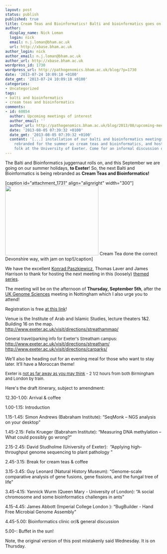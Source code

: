 ```yaml
---
layout: post
status: publish
published: true
title: Cream Teas and Bioinformatics! Balti and bioinformatics goes on its holidays!
author:
  display_name: Nick Loman
  login: nick
  email: n.j.loman@bham.ac.uk
  url: http://xbase.bham.ac.uk
author_login: nick
author_email: n.j.loman@bham.ac.uk
author_url: http://xbase.bham.ac.uk
wordpress_id: 1730
wordpress_url: http://pathogenomics.bham.ac.uk/blog/?p=1730
date: '2013-07-24 10:09:18 +0100'
date_gmt: '2013-07-24 10:09:18 +0100'
categories:
- Uncategorized
tags:
- balti and bioinformatics
- cream teas and bioinformatics
comments:
- id: 60054
  author: Upcoming meetings of interest
  author_email: ''
  author_url: http://pathogenomics.bham.ac.uk/blog/2013/08/upcoming-meetings-of-interest/
  date: '2013-08-05 07:39:32 +0100'
  date_gmt: '2013-08-05 07:39:32 +0100'
  content: '[...] installation of our balti and bioinformatics meetings, this time
    rebranded for the summer as cream teas and bioinformatics, and hosted by the good
    folk at the University of Exeter. Come for an informal discussion of the [...]'
---
```

<p>The Balti and Bioinformatics juggernaut rolls on, and this September we are going on our summer holidays, <strong>to Exeter</strong>! So, the next Balti and Bioinformatics is being rebranded as <strong>Cream Teas and Bioinformatics! </strong></p>
<p>[caption id="attachment_1731" align="alignright" width="300"]<a href="http://pathogenomics.bham.ac.uk/blog/wp-content/uploads/creamtea.jpeg"><img class="size-medium wp-image-1731" title="creamtea" src="http://pathogenomics.bham.ac.uk/blog/wp-content/uploads/creamtea-300x224.jpeg" alt="" width="300" height="224" /></a> Cream Tea done the correct Devonshire way, with jam on top![/caption]</p>
<p>We have the excellent <a href="http://biosciences.exeter.ac.uk/staff/index.php?web_id=konrad_paszkiewicz">Konrad Paszkiewicz</a>, Thomas Laver and James Harrison to thank for hosting the next meeting in this (loosely) <a href="http://pathogenomics.bham.ac.uk/blog/tag/balti-and-bioinformatics/">themed series</a>.</p>
<p>The meeting will be on the afternoon of <strong>Thursday, September 5th</strong>, after the <a href="http://www.nottingham.ac.uk/deepseq/events.aspx">UK Genome Sciences</a> meeting in Nottingham which I also urge you to attend!</p>
<p>Registration is free <a href="https://docs.google.com/forms/d/1bPmI0wKqmuXwwzmrrq5A3MTgaDLbKIMn9ueVgjxdRoM/viewform">at this link</a>!<span style="font-size: 13px;"> </span></p>
<p>Venue is the Institute of Arab and Islamic Studies, lecture theaters 1&amp;2. Building 16 on the map.<br />
<a href="http://www.exeter.ac.uk/visit/directions/streathammap/" target="_blank">http://www.exeter.ac.uk/visit/<wbr>directions/streathammap/</wbr></a></p>
<p><span style="font-size: 13px;">General travel/parking info for Exeter's Streatham campus:</span><br />
<a href="http://www.exeter.ac.uk/visit/directions/streatham/" target="_blank">http://www.exeter.ac.uk/visit/<wbr>directions/streatham/</wbr></a><br />
<a href="http://www.exeter.ac.uk/visit/directions/carparks/" target="_blank">http://www.exeter.ac.uk/visit/<wbr>directions/carparks/</wbr></a></p>
<p>We’ll also be heading out for an evening meal for those who want to stay later. It’ll have a Moroccan theme!</p>
<p><span style="font-size: 13px;">Exeter is </span><a style="font-size: 13px;" href="http://www.exeter.ac.uk/visit/directions/">not as far away as you may think</a><span style="font-size: 13px;"> - 2 1/2 hours from both Birmingham and London by train.</span></p>
<p>Here's the draft itinerary, subject to amendment:</p>
<p>12.30-1.00: Arrival &amp; coffee</p>
<p>1.00-1.15: Introduction</p>
<p>1.15-1.45: Simon Andrews (Babraham Institute): “SeqMonk – NGS analysis on your desktop”</p>
<p>1.45-2.15: Felix Krueger (Babraham Institute): “Measuring DNA methylation – What could possibly go wrong?”</p>
<p>2.15-2.45: David Studholme (University of Exeter):  “Applying high-throughput genome sequencing to plant pathology ”</p>
<p>2.45-3.15: Break for cream teas &amp; coffee</p>
<p>3.15-3.45: Guy Leonard (Natural History Museum): “Genome-scale comparative analysis of gene fusions, gene fissions, and the fungal tree of life”</p>
<p>3.45-4.15: Yannick Wurm (Queen Mary - University of London): “A social chromosome and some bioinformatics challenges in ants”</p>
<p>4.15-4.45: James Abbott (Imperial College London ): “BugBuilder - Hand Free Microbial Genome Assembly"</p>
<p>4.45-5.00: Bioinformatics clinic or/&amp; general discussion</p>
<p>5.00-: Buffet in the sun!</p>
<p>Note, the original version of this post mistakenly said Wednesday. It is on Thursday.</p>
